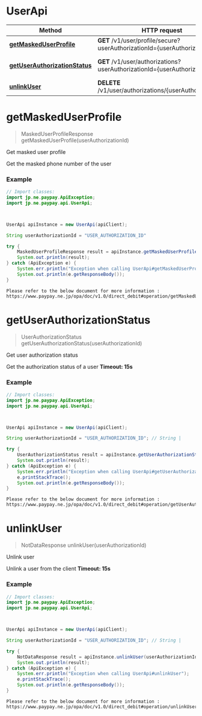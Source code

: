 # UserApi

Method | HTTP request | Description
------------- | ------------- | -------------
[**getMaskedUserProfile**](UserApi.md#getMaskedUserProfile) | **GET** /v1/user/profile/secure?userAuthorizationId&#x3D;{userAuthorizationId} | Get masked user profile
[**getUserAuthorizationStatus**](UserApi.md#getUserAuthorizationStatus) | **GET** /v1/user/authorizations?userAuthorizationId&#x3D;{userAuthorizationId} | Get user authorization status
[**unlinkUser**](UserApi.md#unlinkUser) | **DELETE** /v1/user/authorizations/{userAuthorizationId} | Unlink user


<a name="getMaskedUserProfile"></a>
# **getMaskedUserProfile**
> MaskedUserProfileResponse getMaskedUserProfile(userAuthorizationId)

Get masked user profile

Get the masked phone number of the user 

### Example
```java
// Import classes:
import jp.ne.paypay.ApiException;
import jp.ne.paypay.api.UserApi;



UserApi apiInstance = new UserApi(apiClient);

String userAuthorizationId = "USER_AUTHORIZATION_ID"  

try {
    MaskedUserProfileResponse result = apiInstance.getMaskedUserProfile(userAuthorizationId);
    System.out.println(result);
} catch (ApiException e) {
    System.err.println("Exception when calling UserApi#getMaskedUserProfile");
    System.out.println(e.getResponseBody());
}
```
```
Please refer to the below document for more information :
https://www.paypay.ne.jp/opa/doc/v1.0/direct_debit#operation/getMaskedUserProfile
```

<a name="getUserAuthorizationStatus"></a>
# **getUserAuthorizationStatus**
> UserAuthorizationStatus getUserAuthorizationStatus(userAuthorizationId)

Get user authorization status

Get the authorization status of a user  **Timeout: 15s** 

### Example
```java
// Import classes:
import jp.ne.paypay.ApiException;
import jp.ne.paypay.api.UserApi;



UserApi apiInstance = new UserApi(apiClient);

String userAuthorizationId = "USER_AUTHORIZATION_ID"; // String | 

try {
    UserAuthorizationStatus result = apiInstance.getUserAuthorizationStatus(userAuthorizationId);
    System.out.println(result);
} catch (ApiException e) {
    System.err.println("Exception when calling UserApi#getUserAuthorizationStatus");
    e.printStackTrace();
    System.out.println(e.getResponseBody());
}
```

```
Please refer to the below document for more information :
https://www.paypay.ne.jp/opa/doc/v1.0/direct_debit#operation/getUserAuthorizationStatus
```

<a name="unlinkUser"></a>
# **unlinkUser**
> NotDataResponse unlinkUser(userAuthorizationId)

Unlink user

Unlink a user from the client  **Timeout: 15s** 

### Example
```java
// Import classes:
import jp.ne.paypay.ApiException;
import jp.ne.paypay.api.UserApi;



UserApi apiInstance = new UserApi(apiClient);

String userAuthorizationId = "USER_AUTHORIZATION_ID"; // String | 

try {
    NotDataResponse result = apiInstance.unlinkUser(userAuthorizationId);
    System.out.println(result);
} catch (ApiException e) {
    System.err.println("Exception when calling UserApi#unlinkUser");
    e.printStackTrace();
    System.out.println(e.getResponseBody());
}
```

```
Please refer to the below document for more information :
https://www.paypay.ne.jp/opa/doc/v1.0/direct_debit#operation/unlinkUser
```



